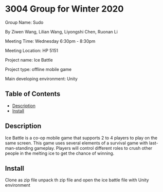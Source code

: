 
# 3004 Group for Winter 2020
  Group Name:  Sudo 
  
  By Ziwen Wang, Lilian Wang, Liyongshi Chen, Ruonan Li
  
  Meeting Time: Wednesday 6:30pm - 8:30pm  
  
  Meeting Location: HP 5151  
  
  Project name: Ice Battle
  
  Project type: offline mobile game
  
  Main developing environment: Unity 

## Table of Contents
  - [Description](#description)
  - [Install](#install)
  

## Description
  Ice Battle ​is a co-op mobile game that supports 2 to 4 players to play on the same screen. This game uses several elements of a survival game with last-man-standing gameplay. Players will control different roles to crush other people in the melting ice to get the chance of winning.
  

## Install
  Clone as zip file
  unpack th zip file and open the ice battle file with Unity environment
